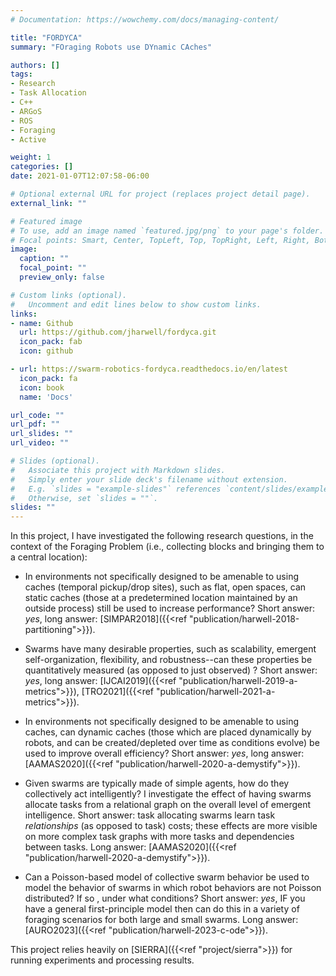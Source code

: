 ```yaml
---
# Documentation: https://wowchemy.com/docs/managing-content/

title: "FORDYCA"
summary: "FOraging Robots use DYnamic CAches"

authors: []
tags:
- Research
- Task Allocation
- C++
- ARGoS
- ROS
- Foraging
- Active

weight: 1
categories: []
date: 2021-01-07T12:07:58-06:00

# Optional external URL for project (replaces project detail page).
external_link: ""

# Featured image
# To use, add an image named `featured.jpg/png` to your page's folder.
# Focal points: Smart, Center, TopLeft, Top, TopRight, Left, Right, BottomLeft, Bottom, BottomRight.
image:
  caption: ""
  focal_point: ""
  preview_only: false

# Custom links (optional).
#   Uncomment and edit lines below to show custom links.
links:
- name: Github
  url: https://github.com/jharwell/fordyca.git
  icon_pack: fab
  icon: github

- url: https://swarm-robotics-fordyca.readthedocs.io/en/latest
  icon_pack: fa
  icon: book
  name: 'Docs'

url_code: ""
url_pdf: ""
url_slides: ""
url_video: ""

# Slides (optional).
#   Associate this project with Markdown slides.
#   Simply enter your slide deck's filename without extension.
#   E.g. `slides = "example-slides"` references `content/slides/example-slides.md`.
#   Otherwise, set `slides = ""`.
slides: ""
---
```


In this project, I have investigated the following research questions, in the
context of the Foraging Problem (i.e., collecting blocks and bringing them to a
central location):

- In environments not specifically designed to be amenable to using caches
  (temporal pickup/drop sites), such as flat, open spaces, can static caches
  (those at a predetermined location maintained by an outside process) still be
  used to increase performance? Short answer: _yes_, long answer:
  [SIMPAR2018]({{<ref "publication/harwell-2018-partitioning">}}).

- Swarms have many desirable properties, such as scalability, emergent
  self-organization, flexibility, and robustness--can these properties be
  quantitatively measured (as opposed to just observed) ? Short answer: _yes_,
  long answer: [IJCAI2019]({{<ref "publication/harwell-2019-a-metrics">}}),
  [TRO2021]({{<ref "publication/harwell-2021-a-metrics">}}).

- In environments not specifically designed to be amenable to using caches, can
  dynamic caches (those which are placed dynamically by robots, and can be
  created/depleted over time as conditions evolve) be used to improve overall
  efficiency?  Short answer: _yes_, long answer: [AAMAS2020]({{<ref
  "publication/harwell-2020-a-demystify">}}).

- Given swarms are typically made of simple agents, how do they collectively act
  intelligently? I investigate the effect of having swarms allocate tasks from a
  relational graph on the overall level of emergent intelligence. Short answer:
  task allocating swarms learn task _relationships_ (as opposed to task) costs;
  these effects are more visible on more complex task graphs with more tasks and
  dependencies between tasks. Long answer: [AAMAS2020]({{<ref
  "publication/harwell-2020-a-demystify">}}).

- Can a Poisson-based model of collective swarm behavior be used to model the
  behavior of swarms in which robot behaviors are not Poisson distributed? If so
  , under what conditions? Short answer: _yes_, IF you have a general
  first-principle model then can do this in a variety of foraging
  scenarios for both large and small swarms. Long answer: [AURO2023]({{<ref
  "publication/harwell-2023-c-ode">}}).

This project relies heavily on [SIERRA]({{<ref "project/sierra">}}) for running
experiments and processing results.
